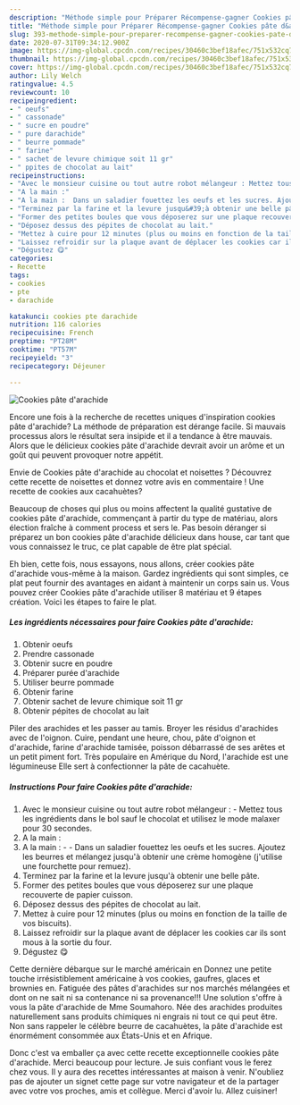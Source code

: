 ```yaml
---
description: "Méthode simple pour Préparer Récompense-gagner Cookies pâte d&amp;#39;arachide"
title: "Méthode simple pour Préparer Récompense-gagner Cookies pâte d&amp;#39;arachide"
slug: 393-methode-simple-pour-preparer-recompense-gagner-cookies-pate-d-and-39-arachide
date: 2020-07-31T09:34:12.900Z
image: https://img-global.cpcdn.com/recipes/30460c3bef18afec/751x532cq70/cookies-pate-darachide-photo-principale-de-la-recette.jpg
thumbnail: https://img-global.cpcdn.com/recipes/30460c3bef18afec/751x532cq70/cookies-pate-darachide-photo-principale-de-la-recette.jpg
cover: https://img-global.cpcdn.com/recipes/30460c3bef18afec/751x532cq70/cookies-pate-darachide-photo-principale-de-la-recette.jpg
author: Lily Welch
ratingvalue: 4.5
reviewcount: 10
recipeingredient:
- " oeufs"
- " cassonade"
- " sucre en poudre"
- " pure darachide"
- " beurre pommade"
- " farine"
- " sachet de levure chimique soit 11 gr"
- " ppites de chocolat au lait"
recipeinstructions:
- "Avec le monsieur cuisine ou tout autre robot mélangeur : Mettez tous les ingrédients dans le bol sauf le chocolat et utilisez le mode malaxer pour 30 secondes."
- "A la main :"
- "A la main :  Dans un saladier fouettez les oeufs et les sucres. Ajoutez les beurres et mélangez jusqu&#39;à obtenir une crème homogène (j&#39;utilise une fourchette pour remuez)."
- "Terminez par la farine et la levure jusqu&#39;à obtenir une belle pâte."
- "Former des petites boules que vous déposerez sur une plaque recouverte de papier cuisson."
- "Déposez dessus des pépites de chocolat au lait."
- "Mettez à cuire pour 12 minutes (plus ou moins en fonction de la taille de vos biscuits)."
- "Laissez refroidir sur la plaque avant de déplacer les cookies car ils sont mous à la sortie du four."
- "Dégustez 😋"
categories:
- Recette
tags:
- cookies
- pte
- darachide

katakunci: cookies pte darachide 
nutrition: 116 calories
recipecuisine: French
preptime: "PT28M"
cooktime: "PT57M"
recipeyield: "3"
recipecategory: Déjeuner

---
```



![Cookies pâte d&#39;arachide](https://img-global.cpcdn.com/recipes/30460c3bef18afec/751x532cq70/cookies-pate-darachide-photo-principale-de-la-recette.jpg)

Encore une fois à la recherche de recettes uniques d'inspiration cookies pâte d&#39;arachide? La méthode de préparation est dérange facile. Si mauvais processus alors le résultat sera insipide et il a tendance à être mauvais. Alors que le délicieux cookies pâte d&#39;arachide devrait avoir un arôme et un goût qui peuvent provoquer notre appétit.

Envie de Cookies pâte d&#39;arachide au chocolat et noisettes ? Découvrez cette recette de noisettes et donnez votre avis en commentaire ! Une recette de cookies aux cacahuètes?

Beaucoup de choses qui plus ou moins affectent la qualité gustative de cookies pâte d&#39;arachide, commençant à partir du type de matériau, alors élection fraîche à comment process et sers le. Pas besoin déranger si préparez un bon cookies pâte d&#39;arachide délicieux dans house, car tant que vous connaissez le truc, ce plat capable de être plat spécial.


Eh bien, cette fois, nous essayons, nous allons, créer cookies pâte d&#39;arachide vous-même à la maison. Gardez ingrédients qui sont simples, ce plat peut fournir des avantages en aidant à maintenir un corps sain us. Vous pouvez créer Cookies pâte d&#39;arachide utiliser 8 matériau et 9 étapes création. Voici les étapes to faire le plat.

<!--inarticleads1-->

##### Les ingrédients nécessaires pour faire Cookies pâte d&#39;arachide:

1. Obtenir  oeufs
1. Prendre  cassonade
1. Obtenir  sucre en poudre
1. Préparer  purée d&#39;arachide
1. Utiliser  beurre pommade
1. Obtenir  farine
1. Obtenir  sachet de levure chimique soit 11 gr
1. Obtenir  pépites de chocolat au lait


Piler des arachides et les passer au tamis. Broyer les résidus d&#39;arachides avec de l&#39;oignon. Cuire, pendant une heure, chou, pâte d&#39;oignon et d&#39;arachide, farine d&#39;arachide tamisée, poisson débarrassé de ses arêtes et un petit piment fort. Très populaire en Amérique du Nord, l&#39;arachide est une légumineuse Elle sert à confectionner la pâte de cacahuète. 

<!--inarticleads2-->

##### Instructions Pour faire Cookies pâte d&#39;arachide:

1. Avec le monsieur cuisine ou tout autre robot mélangeur : - Mettez tous les ingrédients dans le bol sauf le chocolat et utilisez le mode malaxer pour 30 secondes.
1. A la main :
1. A la main : -  - Dans un saladier fouettez les oeufs et les sucres. Ajoutez les beurres et mélangez jusqu&#39;à obtenir une crème homogène (j&#39;utilise une fourchette pour remuez).
1. Terminez par la farine et la levure jusqu&#39;à obtenir une belle pâte.
1. Former des petites boules que vous déposerez sur une plaque recouverte de papier cuisson.
1. Déposez dessus des pépites de chocolat au lait.
1. Mettez à cuire pour 12 minutes (plus ou moins en fonction de la taille de vos biscuits).
1. Laissez refroidir sur la plaque avant de déplacer les cookies car ils sont mous à la sortie du four.
1. Dégustez 😋


Cette dernière débarque sur le marché américain en Donnez une petite touche irrésistiblement américaine à vos cookies, gaufres, glaces et brownies en. Fatiguée des pâtes d&#39;arachides sur nos marchés mélangées et dont on ne sait ni sa contenance ni sa provenance!!! Une solution s&#39;offre à vous la pâte d&#39;arachide de Mme Soumahoro. Née des arachides produites naturellement sans produits chimiques ni engrais ni tout ce qui peut être. Non sans rappeler le célèbre beurre de cacahuètes, la pâte d&#39;arachide est énormément consommée aux États-Unis et en Afrique. 


Donc c'est va emballer ça avec cette recette exceptionnelle cookies pâte d&#39;arachide. Merci beaucoup pour lecture. Je suis confiant vous le ferez chez vous. Il y aura des recettes  intéressantes at maison à venir. N'oubliez pas de ajouter un signet cette page sur votre navigateur et de la partager avec votre vos proches, amis et collègue. Merci d'avoir lu. Allez cuisiner!
